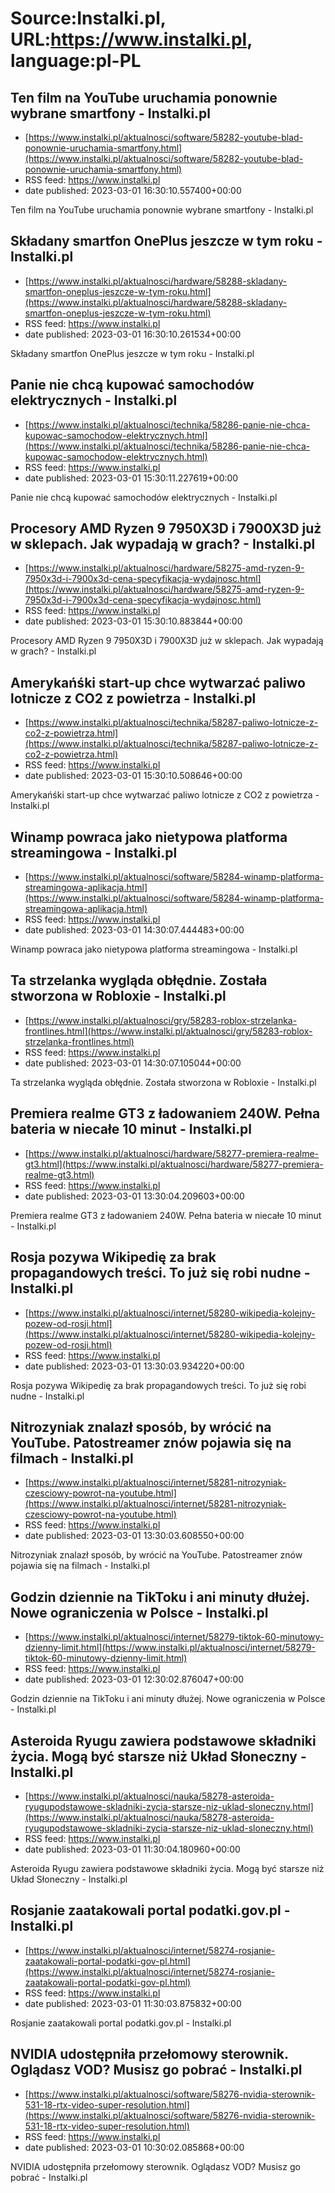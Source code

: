 # Source:Instalki.pl, URL:https://www.instalki.pl, language:pl-PL

## Ten film na YouTube uruchamia ponownie wybrane smartfony - Instalki.pl
 - [https://www.instalki.pl/aktualnosci/software/58282-youtube-blad-ponownie-uruchamia-smartfony.html](https://www.instalki.pl/aktualnosci/software/58282-youtube-blad-ponownie-uruchamia-smartfony.html)
 - RSS feed: https://www.instalki.pl
 - date published: 2023-03-01 16:30:10.557400+00:00

Ten film na YouTube uruchamia ponownie wybrane smartfony - Instalki.pl

## Składany smartfon OnePlus jeszcze w tym roku - Instalki.pl
 - [https://www.instalki.pl/aktualnosci/hardware/58288-skladany-smartfon-oneplus-jeszcze-w-tym-roku.html](https://www.instalki.pl/aktualnosci/hardware/58288-skladany-smartfon-oneplus-jeszcze-w-tym-roku.html)
 - RSS feed: https://www.instalki.pl
 - date published: 2023-03-01 16:30:10.261534+00:00

Składany smartfon OnePlus jeszcze w tym roku - Instalki.pl

## Panie nie chcą kupować samochodów elektrycznych - Instalki.pl
 - [https://www.instalki.pl/aktualnosci/technika/58286-panie-nie-chca-kupowac-samochodow-elektrycznych.html](https://www.instalki.pl/aktualnosci/technika/58286-panie-nie-chca-kupowac-samochodow-elektrycznych.html)
 - RSS feed: https://www.instalki.pl
 - date published: 2023-03-01 15:30:11.227619+00:00

Panie nie chcą kupować samochodów elektrycznych - Instalki.pl

## Procesory AMD Ryzen 9 7950X3D i 7900X3D już w sklepach. Jak wypadają w grach? - Instalki.pl
 - [https://www.instalki.pl/aktualnosci/hardware/58275-amd-ryzen-9-7950x3d-i-7900x3d-cena-specyfikacja-wydajnosc.html](https://www.instalki.pl/aktualnosci/hardware/58275-amd-ryzen-9-7950x3d-i-7900x3d-cena-specyfikacja-wydajnosc.html)
 - RSS feed: https://www.instalki.pl
 - date published: 2023-03-01 15:30:10.883844+00:00

Procesory AMD Ryzen 9 7950X3D i 7900X3D już w sklepach. Jak wypadają w grach? - Instalki.pl

## Amerykańśki start-up chce wytwarzać paliwo lotnicze z CO2 z powietrza - Instalki.pl
 - [https://www.instalki.pl/aktualnosci/technika/58287-paliwo-lotnicze-z-co2-z-powietrza.html](https://www.instalki.pl/aktualnosci/technika/58287-paliwo-lotnicze-z-co2-z-powietrza.html)
 - RSS feed: https://www.instalki.pl
 - date published: 2023-03-01 15:30:10.508646+00:00

Amerykańśki start-up chce wytwarzać paliwo lotnicze z CO2 z powietrza - Instalki.pl

## Winamp powraca jako nietypowa platforma streamingowa - Instalki.pl
 - [https://www.instalki.pl/aktualnosci/software/58284-winamp-platforma-streamingowa-aplikacja.html](https://www.instalki.pl/aktualnosci/software/58284-winamp-platforma-streamingowa-aplikacja.html)
 - RSS feed: https://www.instalki.pl
 - date published: 2023-03-01 14:30:07.444483+00:00

Winamp powraca jako nietypowa platforma streamingowa - Instalki.pl

## Ta strzelanka wygląda obłędnie. Została stworzona w Robloxie - Instalki.pl
 - [https://www.instalki.pl/aktualnosci/gry/58283-roblox-strzelanka-frontlines.html](https://www.instalki.pl/aktualnosci/gry/58283-roblox-strzelanka-frontlines.html)
 - RSS feed: https://www.instalki.pl
 - date published: 2023-03-01 14:30:07.105044+00:00

Ta strzelanka wygląda obłędnie. Została stworzona w Robloxie - Instalki.pl

## Premiera realme GT3 z ładowaniem 240W. Pełna bateria w niecałe 10 minut - Instalki.pl
 - [https://www.instalki.pl/aktualnosci/hardware/58277-premiera-realme-gt3.html](https://www.instalki.pl/aktualnosci/hardware/58277-premiera-realme-gt3.html)
 - RSS feed: https://www.instalki.pl
 - date published: 2023-03-01 13:30:04.209603+00:00

Premiera realme GT3 z ładowaniem 240W. Pełna bateria w niecałe 10 minut - Instalki.pl

## Rosja pozywa Wikipedię za brak propagandowych treści. To już się robi nudne - Instalki.pl
 - [https://www.instalki.pl/aktualnosci/internet/58280-wikipedia-kolejny-pozew-od-rosji.html](https://www.instalki.pl/aktualnosci/internet/58280-wikipedia-kolejny-pozew-od-rosji.html)
 - RSS feed: https://www.instalki.pl
 - date published: 2023-03-01 13:30:03.934220+00:00

Rosja pozywa Wikipedię za brak propagandowych treści. To już się robi nudne - Instalki.pl

## Nitrozyniak znalazł sposób, by wrócić na YouTube. Patostreamer znów pojawia się na filmach - Instalki.pl
 - [https://www.instalki.pl/aktualnosci/internet/58281-nitrozyniak-czesciowy-powrot-na-youtube.html](https://www.instalki.pl/aktualnosci/internet/58281-nitrozyniak-czesciowy-powrot-na-youtube.html)
 - RSS feed: https://www.instalki.pl
 - date published: 2023-03-01 13:30:03.608550+00:00

Nitrozyniak znalazł sposób, by wrócić na YouTube. Patostreamer znów pojawia się na filmach - Instalki.pl

## Godzin dziennie na TikToku i ani minuty dłużej. Nowe ograniczenia w Polsce - Instalki.pl
 - [https://www.instalki.pl/aktualnosci/internet/58279-tiktok-60-minutowy-dzienny-limit.html](https://www.instalki.pl/aktualnosci/internet/58279-tiktok-60-minutowy-dzienny-limit.html)
 - RSS feed: https://www.instalki.pl
 - date published: 2023-03-01 12:30:02.876047+00:00

Godzin dziennie na TikToku i ani minuty dłużej. Nowe ograniczenia w Polsce - Instalki.pl

## Asteroida Ryugu zawiera podstawowe składniki życia. Mogą być starsze niż Układ Słoneczny - Instalki.pl
 - [https://www.instalki.pl/aktualnosci/nauka/58278-asteroida-ryugupodstawowe-skladniki-zycia-starsze-niz-uklad-sloneczny.html](https://www.instalki.pl/aktualnosci/nauka/58278-asteroida-ryugupodstawowe-skladniki-zycia-starsze-niz-uklad-sloneczny.html)
 - RSS feed: https://www.instalki.pl
 - date published: 2023-03-01 11:30:04.180960+00:00

Asteroida Ryugu zawiera podstawowe składniki życia. Mogą być starsze niż Układ Słoneczny - Instalki.pl

## Rosjanie zaatakowali portal podatki.gov.pl - Instalki.pl
 - [https://www.instalki.pl/aktualnosci/internet/58274-rosjanie-zaatakowali-portal-podatki-gov-pl.html](https://www.instalki.pl/aktualnosci/internet/58274-rosjanie-zaatakowali-portal-podatki-gov-pl.html)
 - RSS feed: https://www.instalki.pl
 - date published: 2023-03-01 11:30:03.875832+00:00

Rosjanie zaatakowali portal podatki.gov.pl - Instalki.pl

## NVIDIA udostępniła przełomowy sterownik. Oglądasz VOD? Musisz go pobrać - Instalki.pl
 - [https://www.instalki.pl/aktualnosci/software/58276-nvidia-sterownik-531-18-rtx-video-super-resolution.html](https://www.instalki.pl/aktualnosci/software/58276-nvidia-sterownik-531-18-rtx-video-super-resolution.html)
 - RSS feed: https://www.instalki.pl
 - date published: 2023-03-01 10:30:02.085868+00:00

NVIDIA udostępniła przełomowy sterownik. Oglądasz VOD? Musisz go pobrać - Instalki.pl

